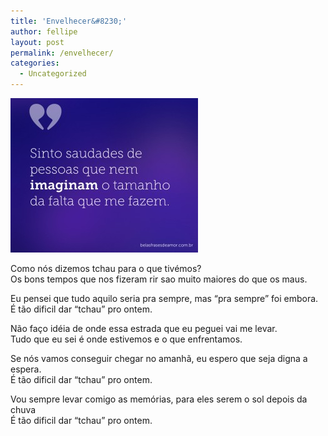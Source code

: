```yaml
---
title: 'Envelhecer&#8230;'
author: fellipe
layout: post
permalink: /envelhecer/
categories:
  - Uncategorized
---
```

[<img class="size-medium wp-image-296 aligncenter" alt="frases-sobre-a-saudade-8" src="/img/posts//2014/11/frases-sobre-a-saudade-8-300x247.jpg" width="300" height="247" />][1]

Como nós dizemos tchau para o que tivémos?  
Os bons tempos que nos fizeram rir sao muito maiores do que os maus.

Eu pensei que tudo aquilo seria pra sempre, mas &#8220;pra sempre&#8221; foi embora.  
É tão dificil dar &#8220;tchau&#8221; pro ontem.

Não faço idéia de onde essa estrada que eu peguei vai me levar.  
Tudo que eu sei é onde estivemos e o que enfrentamos.

Se nós vamos conseguir chegar no amanhã, eu espero que seja digna a espera.  
<span style="font-size: 1em;">É tão dificil dar &#8220;tchau&#8221; pro ontem.</span>

Vou sempre levar comigo as memórias, para eles serem o sol depois da chuva  
É tão dificil dar &#8220;tchau&#8221; pro ontem.

&nbsp;

 [1]: /img/posts//2014/11/frases-sobre-a-saudade-8.jpg